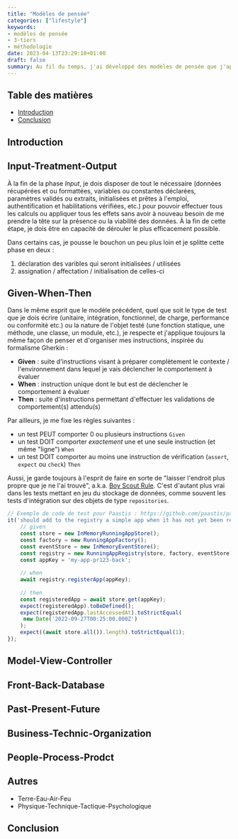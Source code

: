```yaml
---
title: "Modèles de pensée"
categories: ["lifestyle"]
keywords:
- modèles de pensée
- 3-tiers
- méthodologie
date: 2023-04-13T23:29:10+01:00
draft: false
summary: Au fil du temps, j'ai développé des modèles de pensée que j'applique comme des automatismes chaque fois que je suis confronté à un problème. 
---
```


## Table des matières

- [Introduction](#introduction)
- [Conclusion](#conclusion)


## Introduction

## Input-Treatment-Output

À la fin de la phase *Input*, je dois disposer de tout le nécessaire (données récupérées et ou formattées, variables ou constantes déclarées, paramètres validés ou extraits, initialisées et prêtes à l'emploi, authentification et habilitations vérifiées, etc.) pour pouvoir effectuer tous les calculs ou appliquer tous les effets sans avoir à nouveau besoin de me prendre la tête sur la présence ou la viabilité des données.
À la fin de cette étape, je dois être en capacité de dérouler le plus efficacement possible.

Dans certains cas, je pousse le bouchon un peu plus loin et je splitte cette phase en deux : 
1. déclaration des varibles qui seront initialisées / utilisées
2. assignation / affectation / initialisation de celles-ci

## Given-When-Then

Dans le même esprit que le modèle précédent, quel que soit le type de test que je dois écrire (unitaire, intégration, fonctionnel, de charge, performance ou conformité etc.) ou la nature de l'objet testé (une fonction statique, une méthode, une classe, un module, etc.), je respecte et j'applique toujours la même façon de penser et d'organiser mes instructions, inspirée du formalisme Gherkin : 
- **Given** : suite d'instructions visant à préparer complètement le contexte / l'environnement dans lequel je vais déclencher le comportement à évaluer
- **When** : instruction unique dont le but est de déclencher le comportement à évaluer  
- **Then** : suite d'instructions permettant d'effectuer les validations de comportement(s) attendu(s)

Par ailleurs, je me fixe les règles suivantes :
- un test PEUT comporter 0 ou plusieurs instructions `Given`
- un test DOIT comporter *exactement* une et une seule instruction (et même "ligne") `When`
- un test DOIT comporter au moins une instruction de vérification (`assert`, `expect` ou `check`) `Then`

Aussi, je garde toujours à l'esprit de faire en sorte de "laisser l'endroit plus propre que je ne l'ai trouvé", a.k.a. [Boy Scout Rule](https://matheus.ro/2017/12/11/clean-code-boy-scout-rule/).
C'est d'autant plus vrai dans les tests mettant en jeu du stockage de données, comme souvent les tests d'intégration sur des objets de type `repositories`.


```javascript
// Exemple de code de test pour Paastis : https://github.com/paastis/paastis/blob/53482ac7d0af007ad01e36ac5a13dd0cb9147913/test/registry/RunningAppRegistry.test.js#L22-L40 
it('should add to the registry a simple app when it has not yet been registered', async () => {
    // given
    const store = new InMemoryRunningAppStore();
    const factory = new RunningAppFactory();
    const eventStore = new InMemoryEventStore();
    const registry = new RunningAppRegistry(store, factory, eventStore);
    const appKey = 'my-app-pr123-back';
    
    // when
    await registry.registerApp(appKey);
    
    // then
    const registeredApp = await store.get(appKey);
    expect(registeredApp).toBeDefined();
    expect(registeredApp.lastAccessedAt).toStrictEqual(
     new Date('2022-09-27T00:25:00.000Z')
    );
    expect((await store.all()).length).toStrictEqual(1);
});
```

## Model-View-Controller

## Front-Back-Database

## Past-Present-Future

## Business-Technic-Organization

## People-Process-Prodct

## Autres

- Terre-Eau-Air-Feu
- Physique-Technique-Tactique-Psychologique


## Conclusion
